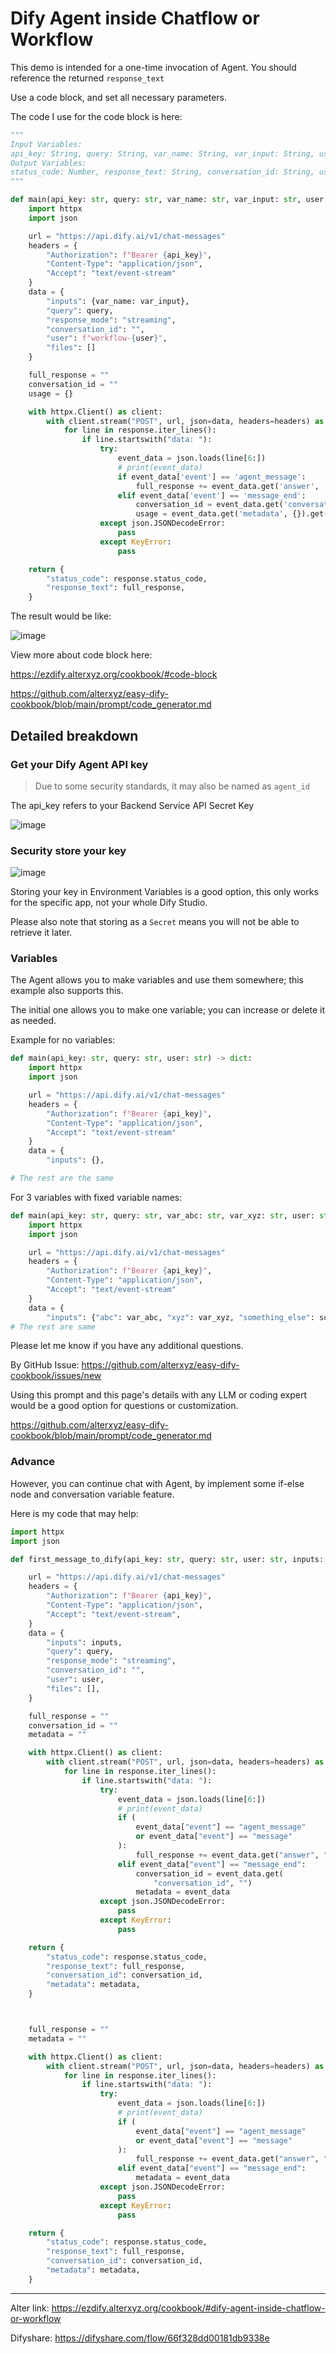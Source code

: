 # Dify Agent inside Chatflow or Workflow

This demo is intended for a one-time invocation of Agent. You should reference the returned `response_text`

Use a code block, and set all necessary parameters.

The code I use for the code block is here:

```python
"""
Input Variables:
api_key: String, query: String, var_name: String, var_input: String, user: String
Output Variables:
status_code: Number, response_text: String, conversation_id: String, usage: Object
"""

def main(api_key: str, query: str, var_name: str, var_input: str, user: str) -> dict:
    import httpx
    import json

    url = "https://api.dify.ai/v1/chat-messages"
    headers = {
        "Authorization": f"Bearer {api_key}",
        "Content-Type": "application/json",
        "Accept": "text/event-stream"
    }
    data = {
        "inputs": {var_name: var_input},
        "query": query,
        "response_mode": "streaming",
        "conversation_id": "",
        "user": f"workflow-{user}",
        "files": []
    }

    full_response = ""
    conversation_id = ""
    usage = {}

    with httpx.Client() as client:
        with client.stream("POST", url, json=data, headers=headers) as response:
            for line in response.iter_lines():
                if line.startswith("data: "):
                    try:
                        event_data = json.loads(line[6:])
                        # print(event_data)
                        if event_data['event'] == 'agent_message':
                            full_response += event_data.get('answer', '')
                        elif event_data['event'] == 'message_end':
                            conversation_id = event_data.get('conversation_id', '')
                            usage = event_data.get('metadata', {}).get('usage', {})
                    except json.JSONDecodeError:
                        pass
                    except KeyError:
                        pass

    return {
        "status_code": response.status_code,
        "response_text": full_response,
    }
```

The result would be like:

![image](https://github.com/user-attachments/assets/2c80f051-4fe3-4ea8-a2a6-b3ad7be86088)

View more about code block here:

<https://ezdify.alterxyz.org/cookbook/#code-block>

<https://github.com/alterxyz/easy-dify-cookbook/blob/main/prompt/code_generator.md>

## Detailed breakdown

### Get your Dify Agent API key

> Due to some security standards, it may also be named as `agent_id`

The api_key refers to your Backend Service API Secret Key

![image](https://github.com/user-attachments/assets/65ac5f2a-2337-4e8c-8aac-26b6cd6eb1c7)

### Security store your key

![image](https://github.com/user-attachments/assets/0126e9e9-632f-4874-9701-3ae18bd871c4)

Storing your key in Environment Variables is a good option, this only works for the specific app, not your whole Dify Studio.

Please also note that storing as a `Secret` means you will not be able to retrieve it later.

### Variables

The Agent allows you to make variables and use them somewhere; this example also supports this.

The initial one allows you to make one variable; you can increase or delete it as needed.

Example for no variables:

```python
def main(api_key: str, query: str, user: str) -> dict:
    import httpx
    import json

    url = "https://api.dify.ai/v1/chat-messages"
    headers = {
        "Authorization": f"Bearer {api_key}",
        "Content-Type": "application/json",
        "Accept": "text/event-stream"
    }
    data = {
        "inputs": {},

# The rest are the same
```

For 3 variables with fixed variable names:

```python
def main(api_key: str, query: str, var_abc: str, var_xyz: str, user: str, something: str) -> dict:
    import httpx
    import json

    url = "https://api.dify.ai/v1/chat-messages"
    headers = {
        "Authorization": f"Bearer {api_key}",
        "Content-Type": "application/json",
        "Accept": "text/event-stream"
    }
    data = {
        "inputs": {"abc": var_abc, "xyz": var_xyz, "something_else": something},
# The rest are same
```

Please let me know if you have any additional questions.

By GitHub Issue: <https://github.com/alterxyz/easy-dify-cookbook/issues/new>

Using this prompt and this page's details with any LLM or coding expert would be a good option for questions or customization.

<https://github.com/alterxyz/easy-dify-cookbook/blob/main/prompt/code_generator.md>


### Advance

However, you can continue chat with Agent, by implement some if-else node and conversation variable feature.

Here is my code that may help:

```python
import httpx
import json

def first_message_to_dify(api_key: str, query: str, user: str, inputs: dict) -> dict:

    url = "https://api.dify.ai/v1/chat-messages"
    headers = {
        "Authorization": f"Bearer {api_key}",
        "Content-Type": "application/json",
        "Accept": "text/event-stream",
    }
    data = {
        "inputs": inputs,
        "query": query,
        "response_mode": "streaming",
        "conversation_id": "",
        "user": user,
        "files": [],
    }

    full_response = ""
    conversation_id = ""
    metadata = ""

    with httpx.Client() as client:
        with client.stream("POST", url, json=data, headers=headers) as response:
            for line in response.iter_lines():
                if line.startswith("data: "):
                    try:
                        event_data = json.loads(line[6:])
                        # print(event_data)
                        if (
                            event_data["event"] == "agent_message"
                            or event_data["event"] == "message"
                        ):
                            full_response += event_data.get("answer", "")
                        elif event_data["event"] == "message_end":
                            conversation_id = event_data.get(
                                "conversation_id", "")
                            metadata = event_data
                    except json.JSONDecodeError:
                        pass
                    except KeyError:
                        pass

    return {
        "status_code": response.status_code,
        "response_text": full_response,
        "conversation_id": conversation_id,
        "metadata": metadata,
    }



    full_response = ""
    metadata = ""

    with httpx.Client() as client:
        with client.stream("POST", url, json=data, headers=headers) as response:
            for line in response.iter_lines():
                if line.startswith("data: "):
                    try:
                        event_data = json.loads(line[6:])
                        # print(event_data)
                        if (
                            event_data["event"] == "agent_message"
                            or event_data["event"] == "message"
                        ):
                            full_response += event_data.get("answer", "")
                        elif event_data["event"] == "message_end":
                            metadata = event_data
                    except json.JSONDecodeError:
                        pass
                    except KeyError:
                        pass

    return {
        "status_code": response.status_code,
        "response_text": full_response,
        "conversation_id": conversation_id,
        "metadata": metadata,
    }
```

---

Alter link: <https://ezdify.alterxyz.org/cookbook/#dify-agent-inside-chatflow-or-workflow>

Difyshare: <https://difyshare.com/flow/66f328dd00181db9338e>
